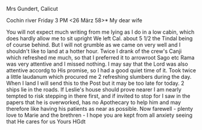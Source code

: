 Mrs Gundert, Calicut

 Cochin river Friday 3 PM <26 März 58>*
My dear wife

You will not expect much writing from me lying as I do in a low cabin, which does hardly allow me to sit upright We left Cal. about 5 1/2 the Tindal being of course behind. But I will not grumble as we came on very well and I shouldn't like to land at a hotter hour. Twice I drank of the crew's Canji which refreshed me much, so that I preferred it to arrowroot Sago etc Rama was very attentive and I missed nothing. I may say that the Lord was also attentive accordg to His promise, so I had a good quiet time of it. Took twice a little laudanum which procured me 2 refreshing slumbers during the day. When I land I will send this to the Post but it may be too late for today. 2 ships lie in the roads. If Leslie's house should prove nearer I am nearly tempted to risk stepping in there first, and if invited to stop for I saw in the papers that he is overworked, has no Apothecary to help him and may therefore like having his patients as near as possible. 
Now farewell - plenty love to Marie and the brethren - I hope you are kept from all anxiety seeing that He cares for us
 Yours HGdt

